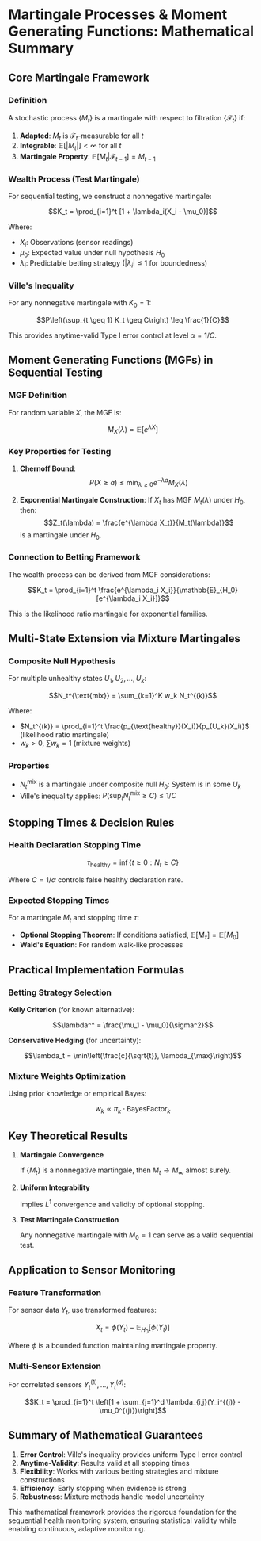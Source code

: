 # Martingale Processes & Moment Generating Functions: Mathematical Summary

## Core Martingale Framework

### Definition

A stochastic process $\{M_t\}$ is a martingale with respect to filtration $\{\mathcal{F}_t\}$ if:

1. **Adapted**: $M_t$ is $\mathcal{F}_t$-measurable for all $t$
2. **Integrable**: $\mathbb{E}[|M_t|] < \infty$ for all $t$
3. **Martingale Property**: $\mathbb{E}[M_t | \mathcal{F}_{t-1}] = M_{t-1}$

### Wealth Process (Test Martingale)

For sequential testing, we construct a nonnegative martingale:

$$K_t = \prod_{i=1}^t [1 + \lambda_i(X_i - \mu_0)]$$

Where:

- $X_i$: Observations (sensor readings)
- $\mu_0$: Expected value under null hypothesis $H_0$
- $\lambda_i$: Predictable betting strategy ($|\lambda_i| \leq 1$ for boundedness)

### Ville's Inequality

For any nonnegative martingale with $K_0 = 1$:

$$P\left(\sup_{t \geq 1} K_t \geq C\right) \leq \frac{1}{C}$$

This provides anytime-valid Type I error control at level $\alpha = 1/C$.

## Moment Generating Functions (MGFs) in Sequential Testing

### MGF Definition

For random variable $X$, the MGF is:

$$M_X(\lambda) = \mathbb{E}[e^{\lambda X}]$$

### Key Properties for Testing

1. **Chernoff Bound**:
   $$P(X \geq a) \leq \min_{\lambda \geq 0} e^{-\lambda a} M_X(\lambda)$$

2. **Exponential Martingale Construction**:
   If $X_t$ has MGF $M_t(\lambda)$ under $H_0$, then:
   $$Z_t(\lambda) = \frac{e^{\lambda X_t}}{M_t(\lambda)}$$
   is a martingale under $H_0$.

### Connection to Betting Framework

The wealth process can be derived from MGF considerations:

$$K_t = \prod_{i=1}^t \frac{e^{\lambda_i X_i}}{\mathbb{E}_{H_0}[e^{\lambda_i X_i}]}$$

This is the likelihood ratio martingale for exponential families.

## Multi-State Extension via Mixture Martingales

### Composite Null Hypothesis

For multiple unhealthy states $U_1, U_2, \ldots, U_k$:

$$N_t^{\text{mix}} = \sum_{k=1}^K w_k N_t^{(k)}$$

Where:

- $N_t^{(k)} = \prod_{i=1}^t \frac{p_{\text{healthy}}(X_i)}{p_{U_k}(X_i)}$ (likelihood ratio martingale)
- $w_k > 0$, $\sum w_k = 1$ (mixture weights)

### Properties

- $N_t^{\text{mix}}$ is a martingale under composite null $H_0$: System is in some $U_k$
- Ville's inequality applies: $P(\sup_t N_t^{\text{mix}} \geq C) \leq 1/C$

## Stopping Times & Decision Rules

### Health Declaration Stopping Time

$$\tau_{\text{healthy}} = \inf \{ t \geq 0 : N_t \geq C \}$$

Where $C = 1/\alpha$ controls false healthy declaration rate.

### Expected Stopping Times

For a martingale $M_t$ and stopping time $\tau$:

- **Optional Stopping Theorem**: If conditions satisfied, $\mathbb{E}[M_\tau] = \mathbb{E}[M_0]$
- **Wald's Equation**: For random walk-like processes

## Practical Implementation Formulas

### Betting Strategy Selection

**Kelly Criterion** (for known alternative):

$$\lambda^* = \frac{\mu_1 - \mu_0}{\sigma^2}$$

**Conservative Hedging** (for uncertainty):

$$\lambda_t = \min\left(\frac{c}{\sqrt{t}}, \lambda_{\max}\right)$$

### Mixture Weights Optimization

Using prior knowledge or empirical Bayes:

$$w_k \propto \pi_k \cdot \text{BayesFactor}_{k}$$

## Key Theoretical Results

1. **Martingale Convergence**

   If $\{M_t\}$ is a nonnegative martingale, then $M_t \to M_\infty$ almost surely.

2. **Uniform Integrability**

   Implies $L^1$ convergence and validity of optional stopping.

3. **Test Martingale Construction**

   Any nonnegative martingale with $M_0 = 1$ can serve as a valid sequential test.

## Application to Sensor Monitoring

### Feature Transformation

For sensor data $Y_t$, use transformed features:

$$X_t = \phi(Y_t) - \mathbb{E}_{H_0}[\phi(Y_t)]$$

Where $\phi$ is a bounded function maintaining martingale property.

### Multi-Sensor Extension

For correlated sensors $Y_t^{(1)}, \ldots, Y_t^{(d)}$:

$$K_t = \prod_{i=1}^t \left[1 + \sum_{j=1}^d \lambda_{i,j}(Y_i^{(j)} - \mu_0^{(j)})\right]$$

## Summary of Mathematical Guarantees

1. **Error Control**: Ville's inequality provides uniform Type I error control
2. **Anytime-Validity**: Results valid at all stopping times
3. **Flexibility**: Works with various betting strategies and mixture constructions
4. **Efficiency**: Early stopping when evidence is strong
5. **Robustness**: Mixture methods handle model uncertainty

This mathematical framework provides the rigorous foundation for the sequential health monitoring system, ensuring statistical validity while enabling continuous, adaptive monitoring.

